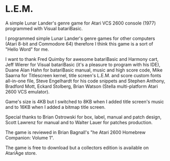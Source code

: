 # L.E.M.
A simple Lunar Lander's genre game for Atari VCS 2600 console (1977) programmed with Visual batariBasic.

I programmed simple Lunar Lander's genre games for other computers (Atari 8-bit and Commodore 64) therefore I think this game is a sort of "Hello Word" for me.

I want to thank Fred Quimby for awesome batariBasic and Harmony cart, Jeff Wierer for Visual batariBasic (it's a pleasure to program with his IDE), Duane Alan Hahn for batariBasic manual, music and high score code, Mike Saarna for Titlescreen kernel, title screen's L.E.M. and score custom fonts all-in-one file, Steve Engelhardt for his code snippets and Stephen Anthony, Bradford Mott, Eckard Stolberg, Brian Watson (Stella multi-platform Atari 2600 VCS emulator).

Game's size is 4KB but I switched to 8KB when I added title screen's music and to 16KB when I added a bitmap title screen.

Special thanks to Brian Ostrowski for box, label, manual and patch design, Scott Lawrenz for manual and to Walter Lauer for patches production.

The game is reviewed in Brian Bagnall's "he Atari 2600 Homebrew Companion: Volume 1".

The game is free to download but a collectors edition is available on AtariAge store.
